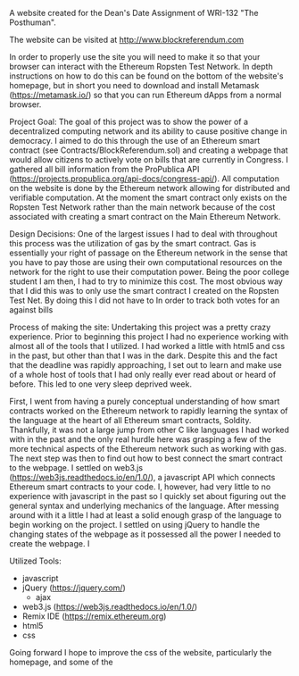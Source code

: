 A website created for the Dean's Date Assignment of WRI-132 "The Posthuman".

The website can be visited at http://www.blockreferendum.com

  In order to properly use the site you will need to make it so that your browser can interact with the Ethereum Ropsten Test Network. In depth instructions on how to do this can be found on the bottom of the website's homepage, but in short you need to download and install Metamask (https://metamask.io/) so that you can run Ethereum dApps from a normal browser.

Project Goal:
  The goal of this project was to show the power of a decentralized computing network and its ability to cause positive change in democracy. I aimed to do this through the use of an Ethereum smart contract (see Contracts/BlockReferendum.sol) and creating a webpage that would allow citizens to actively vote on bills that are currently in Congress. I gathered all bill information from the ProPublica API (https://projects.propublica.org/api-docs/congress-api/). All computation on the website is done by the Ethereum network allowing for distributed and verifiable computation. At the moment the smart contract only exists on the Ropsten Test Network rather than the main network because of the cost associated with creating a smart contract on the Main Ethereum Network.

Design Decisions:
  One of the largest issues I had to deal with throughout this process was the utilization of gas by the smart contract. Gas is essentially your right of passage on the Ethereum network in the sense that you have to pay those are using their own computational resources on the network for the right to use their computation power. Being the poor college student I am then, I had to try to minimize this cost. The most obvious way that I did this was to only use the smart contract I created on the Ropsten Test Net. By doing this I did not have to 
  In order to track both votes for an against bills 

Process of making the site:
  Undertaking this project was a pretty crazy experience. Prior to beginning this project I had no experience working with almost all of the tools that I utilized. I had worked a little with html5 and css in the past, but other than that I was in the dark. Despite this and the fact that the deadline was rapidly approaching, I set out to learn and make use of a whole host of tools that I had only really ever read about or heard of before. This led to one very sleep deprived week. 
  
  First, I went from having a purely conceptual understanding of how smart contracts worked on the Ethereum network to rapidly learning the syntax of the language at the heart of all Ethereum smart contracts, Soldity. Thankfully, it was not a large jump from other C like languages I had worked with in the past and the only real hurdle here was grasping a few of the more technical aspects of the Ethereum network such as working with gas. The next step was then to find out how to best connect the smart contract to the webpage. I settled on web3.js (https://web3js.readthedocs.io/en/1.0/), a javascript API which connects Ethereum smart contracts to your code. I, however, had very little to no experience with javascript in the past so I quickly set about figuring out the general syntax and underlying mechanics of the language. After messing around with it a little I had at least a solid enough grasp of the language to begin working on the project. I settled on using jQuery to handle the changing states of the webpage as it possessed all the power I needed to create the webpage. I 

Utilized Tools:
  - javascript
  - jQuery (https://jquery.com/)
    - ajax
  - web3.js (https://web3js.readthedocs.io/en/1.0/)
  - Remix IDE (https://remix.ethereum.org)
  - html5
  - css
  
Going forward I hope to improve the css of the website, particularly the homepage, and some of the
